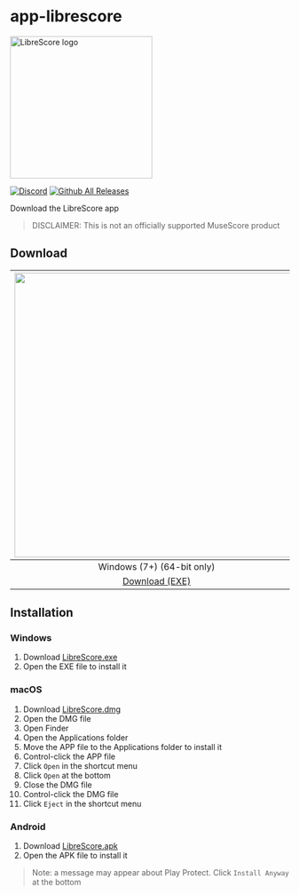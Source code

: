 # app-librescore

<img src="../../../dl-musescore/raw/master/images/logo.png" width="256" alt="LibreScore logo">

[![Discord](https://img.shields.io/discord/774491656643674122?color=5865F2&label=&labelColor=555555&logo=discord&logoColor=FFFFFF)](https://discord.gg/DKu7cUZ4XQ) [![Github All Releases](https://img.shields.io/github/downloads/LibreScore/app-librescore/total.svg?label=App)](https://github.com/LibreScore/app-librescore/releases/latest)

Download the LibreScore app

> DISCLAIMER: This is not an officially supported MuseScore product

## Download

| <img src="https://upload.wikimedia.org/wikipedia/commons/e/e2/Windows_logo_and_wordmark_-_2021.svg" width="512"> | <img src="https://upload.wikimedia.org/wikipedia/commons/2/21/MacOS_wordmark_%282017%29.svg" width="512"> | <img src="https://upload.wikimedia.org/wikipedia/commons/3/31/Android_robot_head.svg" width="512"> |
| :---: | :---: | :---: |
| Windows (7+) (64-bit only) | macOS (10.11+) (Rosetta 2) | Android (5.0+) |
| [Download (EXE)](https://github.com/LibreScore/app-librescore/releases/latest/download/LibreScore.exe) | [Download (DMG)](https://github.com/LibreScore/app-librescore/releases/latest/download/LibreScore.dmg) | [Download (APK)](https://github.com/LibreScore/app-librescore/releases/latest/download/LibreScore.apk) |

## Installation

### Windows
1. Download [LibreScore.exe](https://github.com/LibreScore/app-librescore/releases/latest/download/LibreScore.exe)
2. Open the EXE file to install it

### macOS
1. Download [LibreScore.dmg](https://github.com/LibreScore/app-librescore/releases/latest/download/LibreScore.dmg)
2. Open the DMG file
3. Open Finder
4. Open the Applications folder
5. Move the APP file to the Applications folder to install it
6. Control-click the APP file
7. Click `Open` in the shortcut menu
8. Click `Open` at the bottom
9. Close the DMG file
10. Control-click the DMG file
11. Click `Eject` in the shortcut menu

### Android
1. Download [LibreScore.apk](https://github.com/LibreScore/app-librescore/releases/latest/download/LibreScore.apk)
2. Open the APK file to install it
> Note: a message may appear about Play Protect. Click `Install Anyway` at the bottom
